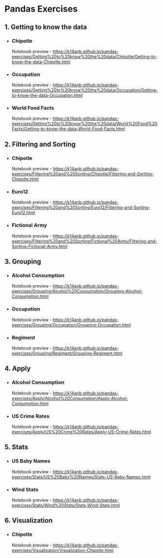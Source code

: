 # **Pandas Exercises**
## 1. Getting to know the data
   * ### Chipotle  
     Notebook preview - https://k14anb.github.io/pandas-exercises/Getting%20to%20know%20the%20data/Chipotle/Getting-to-know-the-data-Chipotle.html
   * ### Occupation  
     Notebook preview - https://k14anb.github.io/pandas-exercises/Getting%20to%20know%20the%20data/Occupation/Getting-to-know-the-data-Occupation.html
   * ### World Food Facts  
     Notebook preview - https://k14anb.github.io/pandas-exercises/Getting%20to%20know%20the%20data/World%20Food%20Facts/Getting-to-know-the-data-World-Food-Facts.html
## 2. Filtering and Sorting
   * ### Chipotle
     Notebook preview - https://k14anb.github.io/pandas-exercises/Filtering%20and%20Sorting/Chipotle/Filtering-and-Sorting-Chipotle.html
   * ### Euro12
     Notebook preview - https://k14anb.github.io/pandas-exercises/Filtering%20and%20Sorting/Euro12/Filtering-and-Sorting-Euro12.html
   * ### Fictional Army
     Notebook preview - https://k14anb.github.io/pandas-exercises/Filtering%20and%20Sorting/Fictional%20Army/Filtering-and-Sorting-Fictional-Army.html
## 3. Grouping  
   * ### Alcohol Consumption  
     Notebook preview - https://k14anb.github.io/pandas-exercises/Grouping/Alcohol%20Consumption/Grouping-Alcohol-Consumption.html
   * ### Occupation
     Notebook preview - https://k14anb.github.io/pandas-exercises/Grouping/Occupation/Grouping-Occupation.html
   * ### Regiment
     Notebook preview - https://k14anb.github.io/pandas-exercises/Grouping/Regiment/Grouping-Regiment.html
## 4. Apply  
   * ### Alcohol Consumption
     Notebook preview - https://k14anb.github.io/pandas-exercises/Apply/Alcohol%20Consumption/Apply-Alcohol-Consumption.html
   * ### US Crime Rates
     Notebook preview - https://k14anb.github.io/pandas-exercises/Apply/US%20Crime%20Rates/Apply-US-Crime-Rates.html
## 5. Stats  
   * ### US Baby Names
     Notebook preview - https://k14anb.github.io/pandas-exercises/Stats/US%20Baby%20Names/Stats-US-Baby-Names.html
   * ### Wind Stats
     Notebook preview - https://k14anb.github.io/pandas-exercises/Stats/Wind%20Stats/Stats-Wind-Stats.html
## 6. Visualization  
   * ### Chipotle
     Notebook preview - https://k14anb.github.io/pandas-exercises/Visualization/Visualization-Chipotle.html
